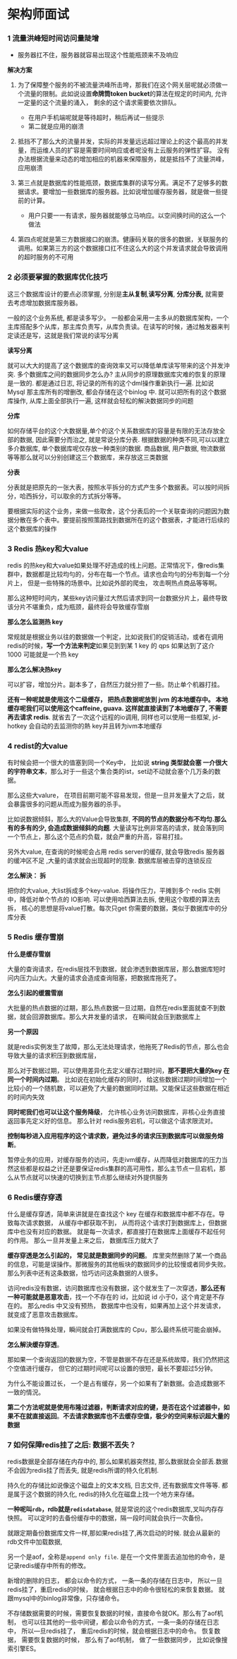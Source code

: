 # 架构师面试

### **1 流量洪峰短时间访问量陡增**

* 服务器扛不住，服务器就容易出现这个性能瓶颈来不及响应

**解决方案**

1. 为了保障整个服务的不被流量洪峰所击垮，那我们在这个网关层呢就必须做一个流量的限制。此如说设置**命牌筒token bucket**的算法在规定的时间内, 允许一定量的这个流量的涌入， 剩余的这个请求需要依次排队。
	* 在用户手机端呢就是等待超时，稍后再试一些提示
	* 第二就是应用的崩溃

2. 抵挡不了那么大的流量并发，实际的并发量远远超过理论上的这个最高的并发量，而运维人员的扩容是需要时间响应或者呢没有上云服务的弹性扩容。 没有办法根据流量来动态的增加相应的机器来保障服务，就是抵挡不了流量洪峰，应用崩溃

3. 第三点就是数据库的性能瓶颈，数据库集群的读写分离。满足不了足够多的数据请求。要增加一些数据库的服务器。比如说增加缓存服务器，就是做一些提前的计算。
	* 用户只要一一有请求，服务器就能够立马响应。以空间换时间的这么一个做法
4. 第四点呢就是第三方数据接口的崩溃。健康码关联的很多的数据，关联服务的调用。如果第三方的这个数据接口扛不住这么大的这个并发请求就会导致调用的超时服务的不可用

### **2 必须要掌握的数据库优化技巧**

这三个数据库设计的要点必须掌握, 分别是**主从复制**,**读写分离**, **分库分表,** 就需要去考虑增加数据库服务器。

一般的这个业务系统, 都是读多写少。 一般都会采用一主多从的数据库架构，一个主库搭配多个从库，那主库负责写，从库负责读。在读写的时候，通过触发器来判定读还是写，这就是我们常说的读写分离

**读写分离**

就可以大大的提高了这个数据库的查询效率又可以降低单库读写带来的这个并发沖突. 多个数据库之间的数据同步怎么办? 主从同步的原理数据库灾难的恢复的原理是一致的. 都是通过日志, 将记录的所有的这个dml操作重新执行—遍. 比如说Mysql 那主库所有的增删改, 都会存储在这个binlog 中. 就可以把所有的这个数据库操作, 从库上面全部执行一遍, 这样就会轻松的解決数据同步的间题

**分库**

如何存储平台的这个大数据量,单个的这个关系数据库的容量是有限的无法存放全部的数据, 因此需要分而治之,  就是常说分库分表.  根据数据的种类不同,可以以建立多介数据库, 单个数据库呢仅存放一种类别的数据. 商品数据, 用户数据, 物流数据等等那么就可以分别创建这三个数据库，来存放这三类数据

**分表**

分表就是把原先的一张大表，按照水平拆分的方式产生多个数据表。可以按时间拆分，哈西拆分，可以取余的方式拆分等等。 

要根据实际的这个业务，来做一些取舍，这个分表后的一个关联查询的问题因为数据分散在多个表中。要提前按照策路找到数据所在的这个数据表，才能进行后续的这个数据库的操作


### **3 Redis 热key和大value**

redis 的热key和大value如果处理不好造成的线上问题。正常情况下，像redis集群中，数据都是比较均勻的，分布在每一个节点。请求也会均勻的分布到每一个分片上， 但是一些特殊的场景中。比如说外部的爬虫， 攻击啊热点商品等等啊。

那么这种短时间内，某些key访问量过大然后请求到同一台数据分片上，最终导致该分片不堪重负，成为瓶颈，最终将会导致缓存雪崩

**那么怎么监测热 key**

常规就是根据业务以往的数据做一个判定，比如说我们的促销活动，或者在调用redis的时候，**写一个方法来判定**如果见到到某 1 key 的 qps 如果达到了这介 1000 可能就是一个热 key

**那么怎么解决热key**

可以扩容，增加分片。副本多了，自然压力就分担了一些。防止单个机器打挂。 

**还有一种呢就是使用这个二级缓存， 把热点数据呢放到 jvm 的本地缓存中。 本地缓存呢我们可以使用这个caffeine, guava. 这样就直接读到了本地缓存了, 不需要再去请求 redis**. 就省去了一次这个远程的io调用, 同样也可以使用一些框架, jd-hotkey 会自动的去监测你的熱 key并且转为ivm本地缓存

### **4 redist的大value**

有时候会把一个很大的值塞到同一个Key中， 比如说 **string 类型就会塞
一介很大的宇符串文本**，那么对于一些这个集合类的ist，set动不动就会塞个几万条的数据。 

那么这些大valure， 在项目前期可能不容易发现，但是一旦并发量大了之后，就会暴露很多的问题从而成为服务器的杀手。

比如说数据倾斜，那么大的Value会导致集群, **不同的节点的数据分布不均匀.那么有的多有的少, 会造成数据倾斜的向题**. 大量读写比例非常高的请求，就会落到同一个节点上，那么这个范点的负载，就会严重的升高，容易打挂。

另外大value, 在查询的时候呢会占用 redis server的缓存, 就会导致redis 服务器的缓冲区不足 ,大量的请求就会出现超时的现象. 数据库层被击穿的连锁反应

**怎么解決： 拆**

把你的大value, 大list拆成多个key-value. 将操作压力，平摊到多个 redis 实例中，降低对单个节点的 IO影响. 可以使用哈西算法去拆, 使用这个取模的算法去拆， 核心的思想是将value打散。每次只get 你需要的数据，类似于数据库中的分库分表

### **5 Redis 缓存雪崩**

**什么是缓存雪崩**

大量的查询请求，在redis层找不到数据，就会渗透到数据库层，那么数据库短时问内压力山大。大量的请求会造成查询阻塞，把数据库拖死了。

**怎么引起的缓震雪崩**

大批量的热点数据的过期，那么热点数据一旦过期，自然在redis里面就查不到数据，就会回源数据库。那么大井发量的请求， 在瞬间就会压到数据库上

**另一个原因**

就是redis实例发生了故障，那么无法处理请求，他拖死了Redis的节点，那么也会导致大量的请求积压到数据库层， 

那么对于数据过期，可以使用差异化去定义缓存过期时间，**那不要把大量的key 在同一个时间内过期**。 比如说在初始化缓存的同时， 给这些数据过期时间增加一个比较小的一个随机数，可以避免了大量的数据同时过期。又能保证这些数据在相近的时间内失效

**同时呢我们也可以让这个服务降级**， 允许核心业务访问数据库，非核心业务直接返回事先定义好的信息。 那么针对 redis服务宕机，可以做这个请求限流对。

**控制每秒进入应用程序的这个请求数，避免过多的请求压到数据库可以做服务熔断**。

暂停业务的应用，对缓存服务的访问，先走ivm缓存，从而降低对数据库的压力当然这些都是权益之计还是要保证redis集群的高可用性，那么主节点一旦宕机，那么从节点就可以快速的切换到主节点那么继续对外提供服务

### **6 Redis缓存穿透**

什么是缓存穿透，简单来讲就是在查找这个 key 在缓存和数据库中都不存在。导致每次请求数据， 从缓存中都获取不到， 从而将这个请求打到数据库上，但数据库中也没有对应的数据。 就是每一次请求，都直接打在数据库上面缓存不起任何的作用。 那么一旦并发量上来之后， 数据库压力就大了

**缓存穿透是怎么引起的， 常见就是数据同步的问题**。 库里突然删除了某一个商品的信息，可能是误操作。那微服务的其他板块的数据同步的比较慢或者同步失败。 那么列表中还有这条数据，恰巧访问这条数据的人很多。

访问redis没有数据，访问数据库也没有数据，这个就发生了一次穿透，**那么还有一种可能就是恶意攻击**，找一个不存在的 id，比如说 id 小于0，这个肯定是不存在的。 那么redis 中又没有预热， 数据库中也没有，如果再加上这个并发请求，就变成了恶意攻击数据库。

如果没有做特殊处理，瞬间就会打满数据库的 Cpu，那么最终系统可能会崩掉。

**怎么解決缓存穿透**。

那如果一个查询返回的数据为空，不管是数据不存在还是系统故障，我们仍然把这个空值进行缓存， 但它的过期时间呢可以设置的很短，最长不要超过5分钟。

为什么不能设置过长， 一个是占有缓存，另一个如果有了新数据。会造成数据不一致的情況。

**第二个方法呢就是使用布隆过滤器，判断请求对应的键，是否在这个过滤器中，如果不在就直接返回**。**不去请求数据库也不去缓存空值，极少的空间来标识超大量的数据**

### **7 如何保障redis挂了之后: 数据不丟失？**

redis数据是全部存储在内存中的, 那么如果机器突然挂, 那么数据就会全部丢.数据不会因为redis挂了而丢失, 就是redis所谓的特久化机制. 

持久化的存储比如说像这个磁盘上的文本文档, 日志文件, 还有数据库文件等等.  都是属于这个数据的持久化,  redis的持久化在磁盘上找一个地方来存储。 

**一种呢叫`rdb`，rdb就是`redisdatabase`**, 就是常说的这个redis数据库,叉叫内存存快照。 可以定时的去备份缓存中的数据，隔一段时间就会执行一次备份。 

就跟定期备份数据库文件一样,那如果redis挂了,再次启动的时候. 就会从最新的rdb文件中加载数据,  

另一个是aof，全称是`append only file`. 是在一个文件里面去追加他的命令，是记录redis缓存中所有的修改。 

新增的删除的日志， 都会以命令的方式， 一条一条的存储在日志中， 所以一旦redis挂了，重启redis的时候， 就会根据日志中的命令很轻松的来恢复数据。 就跟mysql中的binlog非常像，只存储命令。 

不存储数据需要的时候，需要恢复数据的时候，直接命令就OK。那么有了aof机制， 也可以往其他的一些中间键，都会以命令的方式，一条一条的存储在日志中， 所以—旦redis挂了， 重后redis的时候，就会根据日志中的命令。 恢复数据， 需要恢复数据的时候， 那么有了aof机制， 做了一些数据同步， 比如说像搜索引擎ES。

